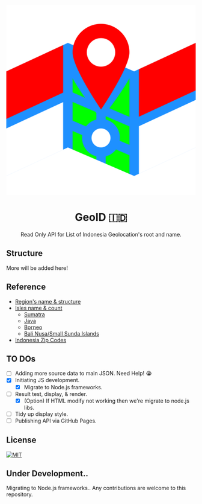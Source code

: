 <div align="center">

![GeoID](./pub/logo.svg)
# GeoID :indonesia:
Read Only API for List of Indonesia Geolocation's root and name.

</div>

## Structure
More will be added here!

## Reference
- [Region's name & structure](https://kodewilayah.id)
- [Isles name & count](https://id.wikipedia.org/wiki/Daftar_pulau_di_Indonesia_menurut_provinsi?action=raw)
    - [Sumatra](https://id.wikipedia.org/wiki/Daftar_pulau_di_Sumatra?action=raw)
    - [Java](https://id.wikipedia.org/wiki/Daftar_pulau_di_Jawa?action=raw)
    - [Borneo](https://id.wikipedia.org/wiki/Daftar_pulau_di_Kalimantan?action=raw)
    - [Bali Nusa/Small Sunda Islands](https://id.wikipedia.org/wiki/Daftar_pulau_di_Nusa_Tenggara?action=raw)
- [Indonesia Zip Codes](https://kodeposindo.com)

## TO DOs
- [ ] Adding more source data to main JSON. Need Help! :sob:
- [x] Initiating JS development.
    - [x] Migrate to Node.js frameworks.
- [ ] Result test, display, & render.
    - [x] \(Option) If HTML modify not working then we're migrate to node.js libs.
- [ ] Tidy up display style.
- [ ] Publishing API via GitHub Pages.

## License
[![MIT](https://img.shields.io/badge/License-MIT-a31f34?style=for-the-badge&colorA=202020&logoWidth=30&logo=data:image/svg+xml;base64,PD94bWwgdmVyc2lvbj0iMS4wIiBlbmNvZGluZz0idXRmLTgiPz4KPCEtLXphei0tPgo8c3ZnIHhtbG5zPSJodHRwOi8vd3d3LnczLm9yZy8yMDAwL3N2ZyIgaGVpZ2h0PSIxNjYiIHdpZHRoPSIzMjEiPgo8ZyBzdHJva2Utd2lkdGg9IjM1IiBzdHJva2U9IiNBMzFGMzQiPgo8cGF0aCBkPSJtMTcuNSwwdjE2Nm01Ny0xNjZ2MTEzbTU3LTExM3YxNjZtNTctMTY2djMzbTU4LDIwdjExMyIvPgo8cGF0aCBkPSJtMTg4LjUsNTN2MTEzIiBzdHJva2U9IiM4QThCOEMiLz4KPHBhdGggZD0ibTIyOSwxNi41aDkyIiBzdHJva2Utd2lkdGg9IjMzIi8+CjwvZz4KPC9zdmc+Cg==)](./LICENSE)

## Under Development..
Migrating to Node.js frameworks..
Any contributions are welcome to this repository.